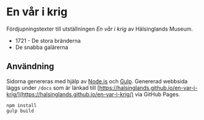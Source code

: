 # En vår i krig

Fördjupningstexter till utställningen *En vår i krig* av Hälsinglands Museum.

- 1721 - De stora bränderna
- De snabba galärerna

## Användning

Sidorna genereras med hjälp av [Node.js](https://www.npmjs.com/get-npm) och [Gulp](https://gulpjs.com/). Genererad webbsida läggs under `/docs` som är länkad till [https://halsinglands.github.io/en-var-i-krig/](https://halsinglands.github.io/en-var-i-krig/) via GitHub Pages.

```shell
npm install
gulp build
```
